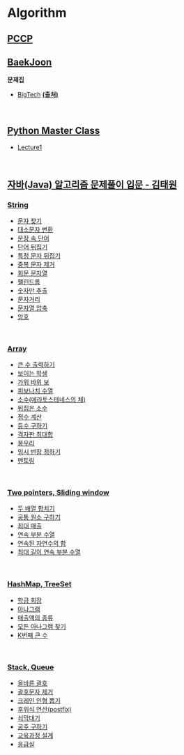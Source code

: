 # Algorithm

## [PCCP](PCCP)

## [BaekJoon](BaekJoon)

**문제집**

- [BigTech](ITBigTech) **[(출처)](https://www.acmicpc.net/workbook/view/8708)**

</br>

## [Python Master Class](PythonMasterClass)

- [Lecture1](Lecture1)

</br>

## [자바(Java) 알고리즘 문제풀이 입문 - 김태원](https://inf.run/LXcN)

### [String](string)

- [문자 찾기](string/find_word)
- [대소문자 변환](string/case_conversion)
- [문장 속 단어](string/word_in_sentence)
- [단어 뒤집기](string/flip_over_word)
- [특정 문자 뒤집기](string/flip_over_char)
- [중복 문자 제거](string/delete_duplicated_word)
- [회문 문자열](string/case_conversion)
- [팰린드롬](string/palindrome)
- [숫자만 추출](string/extract_numbers)
- [문자거리](string/char_distance)
- [문자열 압축](string/string_compression)
- [암호](string/cipher)

</br>

### [Array](array)

- [큰 수 출력하기](array/bigger_one)
- [보이는 학생](array/visible_student)
- [가위 바위 보](array/rock_scissor_paper)
- [피보나치 수열](array/fibonacci)
- [소수(에라토스테네스의 체)](array/prime_numbers)
- [뒤집은 소수](array/reversed_primes)
- [점수 계산](array/calculate_score)
- [등수 구하기](array/ranking)
- [격자판 최대합](array/maximum_sum_of_grid)
- [봉우리](array/peak)
- [임시 반장 정하기](array/temporary_leader)
- [멘토링](array/mentoring)

</br>

### [Two pointers, Sliding window](two_pointers_sliding_window)

- [두 배열 합치기](two_pointers_sliding_window/merge_arrays)
- [공통 원소 구하기](two_pointers_sliding_window/find_common_elements)
- [최대 매출](two_pointers_sliding_window/maximum_sales)
- [연속 부분 수열](two_pointers_sliding_window/continuous_subsequence)
- [연속된 자연수의 합](two_pointers_sliding_window/sum_of_consecutive_numbers)
- [최대 길이 연속 부분 수열](two_pointers_sliding_window/max_len_continuous_subsequence)

</br>

### [HashMap, TreeSet](hashmap_treeset)

- [학급 회장](hashmap_treeset/president_in_class)
- [아나그램](hashmap_treeset/anagram)
- [매출액의 종류](hashmap_treeset/types_of_revenue)
- [모든 아나그램 찾기](hashmap_treeset/find_all_anagram)
- [K번째 큰 수](hashmap_treeset/Kth_largest_number)

</br>

### [Stack, Queue](stack_queue)

- [올바른 괄호](stack_queue/correct_parentheses)
- [괄호문자 제거](stack_queue/remove_parentheses)
- [크레인 인형 뽑기](<stack_queue/crane_doll_grabber_(kakao)>)
- [후위식 연산(postfix)](stack_queue/postfix)
- [쇠막대기](stack_queue/iron_rod)
- [공주 구하기](stack_queue/rescue_princess)
- [교육과정 설계](stack_queue/curriculum)
- [응급실](stack_queue/emergency)

</br>
